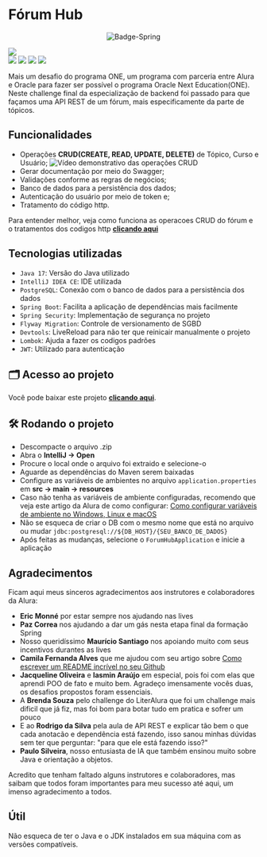 # Fórum Hub
<p align= "center">
  <img src="https://github.com/haimonvieira/challenge-forum-hub/assets/81303638/8629d122-2b74-4064-a71c-722fcb2a4f01" alt="Badge-Spring">
</p>

<img src="http://img.shields.io/static/v1?label=STATUS&message=EM%20DESENVOLVIMENTO&color=GREEN&style=for-the-badge"/>
<div>
  <img src="https://img.shields.io/badge/maven--central-v4.0.0-blue"/>
  <img src="https://img.shields.io/badge/spring--boot-v3.3.1-blue"/>
  <img src="https://img.shields.io/badge/java--jwt-v4.2.1-blue"/>
  <img src="https://img.shields.io/badge/springdoc-v2.6.0-blue"/>
</div>

Mais um desafio do programa ONE, um programa com parceria entre Alura e Oracle para fazer ser possível o programa Oracle Next Education(ONE). Neste challenge final da especialização de backend foi passado para que façamos uma API REST de um fórum, mais especificamente da parte de tópicos.

## Funcionalidades
-  Operações **CRUD(CREATE, READ, UPDATE, DELETE)** de Tópico, Curso e Usuário;
  ![Vídeo demonstrativo das operações CRUD](https://github.com/user-attachments/assets/164875a3-70f5-4cf1-8725-58fb2c769ed2)
-  Gerar documentação por meio do Swagger;
-  Validações conforme as regras de negócios;
-  Banco de dados para a persistência dos dados;
-  Autenticação do usuário por meio de token e;
-  Tratamento do código http.

Para entender melhor, veja como funciona as operacoes CRUD do fórum e o tratamentos dos codigos http
**[clicando aqui](https://vimeo.com/981529617)**


## Tecnologias utilizadas
-  `Java 17`: Versão do Java utilizado
-  `IntelliJ IDEA CE`: IDE utilizada
-  `PostgreSQL`: Conexão com o banco de dados para a persistência dos dados
-  `Spring Boot`: Facilita a aplicação de dependências mais facilmente
-  `Spring Security`: Implementação de segurança no projeto
-  `Flyway Migration`: Controle de versionamento de SGBD
-  `Devtools`: LiveReload para não ter que reinicair manualmente o projeto
-  `Lombok`: Ajuda a fazer os codigos padrões
-  `JWT`: Utilizado para autenticação

## 🗂 Acesso ao projeto
Você pode baixar este projeto **[clicando aqui](https://github.com/haimonvieira/challenge-forum-hub/archive/refs/heads/main.zip)**.

## 🛠️ Rodando o projeto
-  Descompacte o arquivo .zip
-  Abra o **IntelliJ -> Open**
-  Procure o local onde o arquivo foi extraido e selecione-o
-  Aguarde as dependências do Maven serem baixadas
-  Configure as variáveis de ambientes no arquivo `application.properties` em **src -> main -> resources**
  -  Caso não tenha as variáveis de ambiente configuradas, recomendo que veja este artigo da Alura de como configurar: [Como configurar variáveis de ambiente no Windows, Linux e macOS](https://www.google.com/search?client=safari&rls=en&q=variaveis+de+amviente+alura&ie=UTF-8&oe=UTF-8)
- Não se esqueca de criar o DB com o mesmo nome que está no arquivo ou mudar `jdbc:postgresql://${DB_HOST}/{SEU_BANCO_DE_DADOS}`
- Após feitas as mudanças, selecione o `ForumHubApplication` e inicie a aplicação


## Agradecimentos

Ficam aqui meus sinceros agradecimentos aos instrutores e colaboradores da Alura:

-  **Eric Monné** por estar sempre nos ajudando nas lives
-  **Paz Correa** nos ajudando a dar um gás nesta etapa final da formação Spring
-  Nosso queridíssimo **Maurício Santiago** nos apoiando muito com seus incentivos durantes as lives
-  **Camila Fernanda Alves** que me ajudou com seu artigo sobre [Como escrever um README incrível no seu Github](https://www.alura.com.br/artigos/escrever-bom-readme)
-  **Jacqueline Oliveira** e **Iasmin Araújo** em especial, pois foi com elas que aprendi POO de fato e muito bem. Agradeço imensamente vocês duas, os desafios propostos foram essenciais.
-  A **Brenda Souza** pelo challenge do LiterAlura que foi um challenge mais dificil que já fiz, mas foi bom para botar tudo em pratica e sofrer um pouco
-  E ao **Rodrigo da Silva** pela aula de API REST e explicar tão bem o que cada anotacão e dependência está fazendo, isso sanou minhas dúvidas sem ter que perguntar: "para que ele está fazendo isso?"
-  **Paulo Silveira**, nosso entusiasta de IA que também ensinou muito sobre Java e orientação a objetos.

Acredito que tenham faltado alguns instrutores e colaboradores, mas saibam que todos foram importantes para meu sucesso até aqui, um imenso agradecimento a todos.

## Útil
Não esqueca de ter o Java e o JDK instalados em sua máquina com as versões compatíveis.
